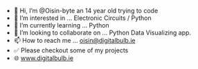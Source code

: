 - 👋 Hi, I’m @Oisin-byte an 14 year old trying to code
- 👀 I’m interested in ... Electronic Circuits / Python
- 🌱 I’m currently learning ... Python
- 💞️ I’m looking to collaborate on ... Python Data Visualizing app.
- 📫 How to reach me ... oisin@digitalbulb.ie
- ✅ Please checkout some of my  projects
- 🌐 www.digitalbulb.ie

<!---
Oisin-byte/Oisin-byte is a ✨ special ✨ repository because its `README.md` (this file) appears on your GitHub profile.
You can click the Preview link to take a look at your changes.
--->
